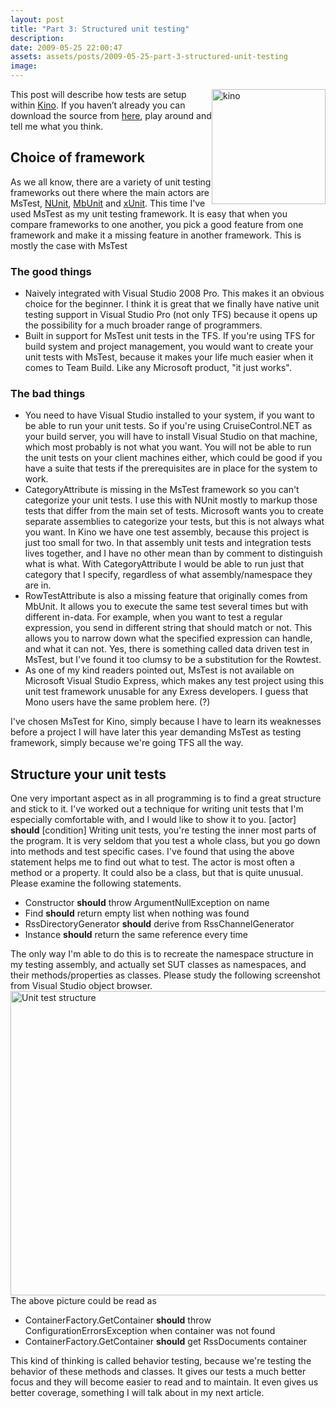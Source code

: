 ```yaml
---
layout: post
title: "Part 3: Structured unit testing"
description:
date: 2009-05-25 22:00:47
assets: assets/posts/2009-05-25-part-3-structured-unit-testing
image: 
---
```


<p><img class="alignright size-full wp-image-329" style="float: right;" title="kino" src="http://litemedia.info/media/Default/Mint/kino.jpg" alt="kino" width="182" height="184" />This post will describe how tests are setup within <a href="http://mint.litemedia.se/2009/05/23/kino-everything-to-rss/">Kino</a>. If you haven’t already you can download the source from <a href="http://mint.litemedia.se/kino/">here</a>, play around and tell me what you think.</p>
<h2>Choice of framework</h2>
<p>As we all know, there are a variety of unit testing frameworks out there where the main actors are MsTest, <a href="http://www.nunit.org/">NUnit</a>, <a href="http://www.mbunit.com/">MbUnit</a> and <a href="http://www.codeplex.com/xunit">xUnit</a>. This time I've used MsTest as my unit testing framework. It is easy that when you compare frameworks to one another, you pick a good feature from one framework and make it a missing feature in another framework. This is mostly the case with MsTest</p>
<h3>The good things</h3>
<ul class="unIndentedList">
<li> Naively integrated with Visual Studio 2008 Pro. This makes it an obvious choice for the beginner. I think it is great that we finally have native unit testing support in Visual Studio Pro (not only TFS) because it opens up the possibility for a much broader range of programmers.</li>
<li> Built in support for MsTest unit tests in the TFS. If you're using TFS for build system and project management, you would want to create your unit tests with MsTest, because it makes your life much easier when it comes to Team Build. Like any Microsoft product, "it just works".</li>
</ul>
<h3>The bad things</h3>
<ul class="unIndentedList">
<li> You need to have Visual Studio installed to your system, if you want to be able to run your unit tests. So if you're using CruiseControl.NET as your build server, you will have to install Visual Studio on that machine, which most probably is not what you want. You will not be able to run the unit tests on your client machines either, which could be good if you have a suite that tests if the prerequisites are in place for the system to work.</li>
<li> CategoryAttribute is missing in the MsTest framework so you can't categorize your unit tests. I use this with NUnit mostly to markup those tests that differ from the main set of tests. Microsoft wants you to create separate assemblies to categorize your tests, but this is not always what you want. In Kino we have one test assembly, because this project is just too small for two. In that assembly unit tests and integration tests lives together, and I have no other mean than by comment to distinguish what is what. With CategoryAttribute I would be able to run just that category that I specify, regardless of what assembly/namespace they are in.</li>
<li> RowTestAttribute is also a missing feature that originally comes from MbUnit. It allows you to execute the same test several times but with different in-data. For example, when you want to test a regular expression, you send in different string that should match or not. This allows you to narrow down what the specified expression can handle, and what it can not. Yes, there is something called data driven test in MsTest, but I've found it too clumsy to be a substitution for the Rowtest.</li>
<li>As one of my kind readers pointed out, MsTest is not available on Microsoft Visual Studio Express, which makes any test project using this unit test framework unusable for any Exress developers. I guess that Mono users have the same problem here. (?)</li>
</ul>
<p>I've chosen MsTest for Kino, simply because I have to learn its weaknesses before a project I will have later this year demanding MsTest as testing framework, simply because we're going TFS all the way.</p>
<h2>Structure your unit tests</h2>
<p>One very important aspect as in all programming is to find a great structure and stick to it. I've worked out a technique for writing unit tests that I'm especially comfortable with, and I would like to show it to you.  [actor] <strong>should</strong> [condition]  Writing unit tests, you're testing the inner most parts of the program. It is very seldom that you test a whole class, but you go down into methods and test specific cases. I've found that using the above statement helps me to find out what to test.  The actor is most often a method or a property. It could also be a class, but that is quite unusual. Please examine the following statements.</p>
<ul class="unIndentedList">
<li> Constructor <strong>should</strong> throw ArgumentNullException on name</li>
<li> Find <strong>should</strong> return empty list when nothing was found</li>
<li> RssDirectoryGenerator <strong>should</strong> derive from RssChannelGenerator</li>
<li> Instance <strong>should</strong> return the same reference every time</li>
</ul>
<p>The only way I'm able to do this is to recreate the namespace structure in my testing assembly, and actually set SUT classes as namespaces, and their methods/properties as classes. Please study the following screenshot from Visual Studio object browser.  <img class="size-full wp-image-383 alignnone" style="margin-right: 100%;" title="Unit test structure" src="http://litemedia.info/media/Default/Mint/unit_test_structure.png" alt="Unit test structure" width="827" height="487" /> The above picture could be read as</p>
<ul class="unIndentedList">
<li> ContainerFactory.GetContainer <strong>should</strong> throw ConfigurationErrorsException when container was not found</li>
<li> ContainerFactory.GetContainer <strong>should</strong> get RssDocuments container</li>
</ul>
<p>This kind of thinking is called behavior testing, because we're testing the behavior of these methods and classes. It gives our tests a much better focus and they will become easier to read and to maintain. It even gives us better coverage, something I will talk about in my next article.</p>
